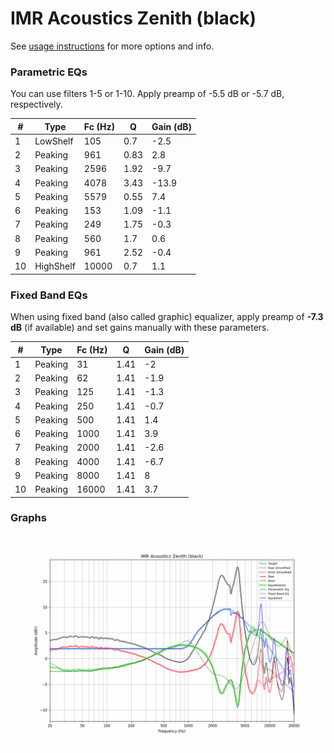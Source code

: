# IMR Acoustics Zenith (black)
See [usage instructions](https://github.com/jaakkopasanen/AutoEq#usage) for more options and info.

### Parametric EQs
You can use filters 1-5 or 1-10. Apply preamp of -5.5 dB or -5.7 dB, respectively.

|   # | Type      |   Fc (Hz) |    Q |   Gain (dB) |
|-----|-----------|-----------|------|-------------|
|   1 | LowShelf  |       105 | 0.7  |        -2.5 |
|   2 | Peaking   |       961 | 0.83 |         2.8 |
|   3 | Peaking   |      2596 | 1.92 |        -9.7 |
|   4 | Peaking   |      4078 | 3.43 |       -13.9 |
|   5 | Peaking   |      5579 | 0.55 |         7.4 |
|   6 | Peaking   |       153 | 1.09 |        -1.1 |
|   7 | Peaking   |       249 | 1.75 |        -0.3 |
|   8 | Peaking   |       560 | 1.7  |         0.6 |
|   9 | Peaking   |       961 | 2.52 |        -0.4 |
|  10 | HighShelf |     10000 | 0.7  |         1.1 |

### Fixed Band EQs
When using fixed band (also called graphic) equalizer, apply preamp of **-7.3 dB** (if available) and set gains manually with these parameters.

|   # | Type    |   Fc (Hz) |    Q |   Gain (dB) |
|-----|---------|-----------|------|-------------|
|   1 | Peaking |        31 | 1.41 |        -2   |
|   2 | Peaking |        62 | 1.41 |        -1.9 |
|   3 | Peaking |       125 | 1.41 |        -1.3 |
|   4 | Peaking |       250 | 1.41 |        -0.7 |
|   5 | Peaking |       500 | 1.41 |         1.4 |
|   6 | Peaking |      1000 | 1.41 |         3.9 |
|   7 | Peaking |      2000 | 1.41 |        -2.6 |
|   8 | Peaking |      4000 | 1.41 |        -6.7 |
|   9 | Peaking |      8000 | 1.41 |         8   |
|  10 | Peaking |     16000 | 1.41 |         3.7 |

### Graphs
![](./IMR%20Acoustics%20Zenith%20(black).png)

